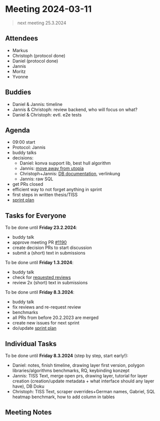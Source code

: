 # Meeting 2024-03-11

> next meeting 25.3.2024

## Attendees

- Markus
- Christoph (protocol done)
- Daniel (protocol done)
- Jannis
- Moritz
- Yvonne

## Buddies

- Daniel & Jannis: timeline
- Jannis & Christoph: review backend, who will focus on what?
- Daniel & Christoph: evtl. e2e tests

## Agenda

- 09:00 start
- Protocol: Jannis
- buddy talks
- decisions:
  - Daniel: konva support lib, best hull algorithm
  - Jannis: [move away from utopia](https://issues.permaplant.net/1181)
  - Christoph+Jannis: [DB documentation](https://issues.permaplant.net/1185), verlinkung
  - Jannis: raw SQL
- get PRs closed
- efficient way to not forget anything in sprint
- first steps in written thesis/TISS
- [sprint plan](https://project.permaplant.net)

## Tasks for Everyone

To be done until **Friday 23.2.2024**:

- buddy talk
- approve meeting PR [#1190](https://pull.permaplant.net/1190/files)
- create decision PRs to start discussion
- submit a (short) text in submissions

To be done until **Friday 1.3.2024**:

- buddy talk
- check for [requested reviews](https://pulls.permaplant.net/?q=is%3Aopen+user-review-requested%3A%40me)
- review 2x (short) text in submissions

To be done until **Friday 8.3.2024**:

- buddy talk
- fix reviews and re-request review
- benchmarks
- all PRs from before 20.2.2023 are merged
- create new issues for next sprint
- do/update [sprint plan](https://project.permaplant.net)

## Individual Tasks

To be done until **Friday 8.3.2024** (step by step, start early!):

- Daniel: notes, finish timeline, drawing layer first version, polygon libraries/algorithms benchmarks, RQ, keybinding konzept
- Jannis: TISS Text, merge open prs, drawing layer, tutorial for layer creation (creation/update metadata + what interface should any layer have), DB Doku
- Christoph: TISS Text, scraper overrides+German names, Gabriel, SQL heatmap benchmark, how to add column in tables

## Meeting Notes
